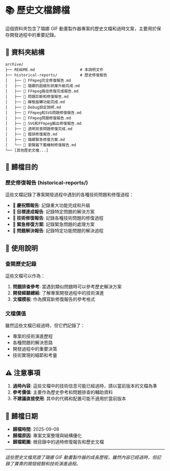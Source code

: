 # 📚 歷史文檔歸檔

這個資料夾包含了璐娜 GIF 動畫製作器專案的歷史文檔和過時文案，主要用於保存開發過程中的重要記錄。

## 📁 資料夾結構

```
archive/
├── README.md                    # 本說明文件
├── historical-reports/          # 歷史修復報告
│   ├── 🎉 FFmpeg完全修復報告.md
│   ├── 🎉 璐娜的超級形狀庫升級完成.md
│   ├── 🎯 FFmpeg路徑修復完成報告.md
│   ├── 🎯 問題診斷和修復報告.md
│   ├── 🎯 靜態旋轉功能完成.md
│   ├── 🔧 Debug設定說明.md
│   ├── 🔧 FFmpeg和SVG問題修復報告.md
│   ├── 🔧 FFmpeg問題修復報告.md
│   ├── 🔧 SVG和FFmpeg輸出修復報告.md
│   ├── 🔧 透明背景問題修復完成.md
│   ├── 🔧 錯誤修復報告.md
│   ├── 🚨 璐娜緊急修復方案.md
│   └── 🚫 瀏覽器下載機制修復報告.md
└── [其他歷史文檔...]
```

## 🎯 歸檔目的

### 歷史修復報告 (historical-reports/)
這些文檔記錄了專案開發過程中遇到的各種技術問題和修復過程：

- **🎉 慶祝類報告**: 記錄重大功能完成和升級
- **🎯 目標達成報告**: 記錄特定問題的解決方案
- **🔧 技術修復報告**: 記錄各種技術問題的修復過程
- **🚨 緊急修復方案**: 記錄緊急問題的處理方案
- **🚫 問題解決報告**: 記錄特定功能問題的解決過程

## 📖 使用說明

### 查閱歷史記錄
這些文檔可以作為：
1. **問題排查參考**: 當遇到類似問題時可以參考歷史解決方案
2. **開發經驗總結**: 了解專案開發過程中的技術演進
3. **文檔模板**: 作為撰寫新修復報告的參考格式

### 文檔價值
雖然這些文檔已經過時，但它們記錄了：
- 專案的技術演進歷程
- 各種問題的解決思路
- 開發過程中的重要決策
- 技術實現的細節和考量

## ⚠️ 注意事項

1. **過時內容**: 這些文檔中的技術信息可能已經過時，請以當前版本的文檔為準
2. **參考價值**: 主要作為歷史參考和問題排查的輔助資料
3. **不建議直接使用**: 其中的代碼和配置可能不適用於當前版本

## 🔄 歸檔日期

- **歸檔時間**: 2025-09-08
- **歸檔原因**: 專案文案整理與結構優化
- **歸檔範圍**: 根目錄中的過時修復報告和歷史文檔

---

*這些歷史文檔見證了璐娜 GIF 動畫製作器的成長歷程，雖然內容已經過時，但記錄了寶貴的開發經驗和技術演進過程。*
